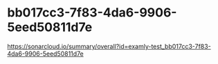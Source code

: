 # bb017cc3-7f83-4da6-9906-5eed50811d7e
https://sonarcloud.io/summary/overall?id=examly-test_bb017cc3-7f83-4da6-9906-5eed50811d7e
